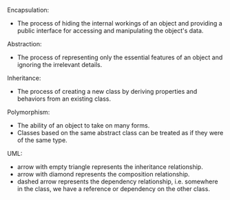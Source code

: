 Encapsulation:
- The process of hiding the internal workings of an object and providing a public interface for accessing and manipulating the object's data.

Abstraction:
- The process of representing only the essential features of an object and ignoring the irrelevant details.

Inheritance:
- The process of creating a new class by deriving properties and behaviors from an existing class.

Polymorphism:
- The ability of an object to take on many forms.
- Classes based on the same abstract class can be treated as if they were of the same type.

UML:
- arrow with empty triangle represents the inheritance relationship.
- arrow with diamond represents the composition relationship.
- dashed arrow represents the dependency relationship, i.e. somewhere in the class, we have a reference or dependency on the other class.



